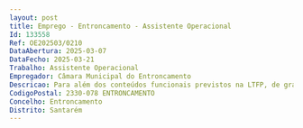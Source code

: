```yaml
--- 
layout: post
title: Emprego - Entroncamento - Assistente Operacional
Id: 133558
Ref: OE202503/0210
DataAbertura: 2025-03-07
DataFecho: 2025-03-21
Trabalho: Assistente Operacional
Empregador: Câmara Municipal do Entroncamento
Descricao: Para além dos conteúdos funcionais previstos na LTFP, de grau de complexidade 1, pretende se que os candidatos executem as seguintes tarefas  responsabilidade pela execução da manutenção dos campos relvados e não relvados, equipamentos e instalações conexas, nomeadamente piscinas municipais.
CodigoPostal: 2330-078 ENTRONCAMENTO
Concelho: Entroncamento
Distrito: Santarém
--- 
```

